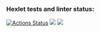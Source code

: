 ### Hexlet tests and linter status:
[![Actions Status](https://github.com/KirilDz/backend-project-lvl3/workflows/hexlet-check/badge.svg)](https://github.com/KirilDz/backend-project-lvl3/actions)
<a href="https://codeclimate.com/github/KirilDz/backend-project-lvl3/maintainability"><img src="https://api.codeclimate.com/v1/badges/a7ed75f6ecb5af1dfccf/maintainability" /></a>
<a href="https://codeclimate.com/github/KirilDz/backend-project-lvl3/test_coverage"><img src="https://api.codeclimate.com/v1/badges/a7ed75f6ecb5af1dfccf/test_coverage" /></a>

